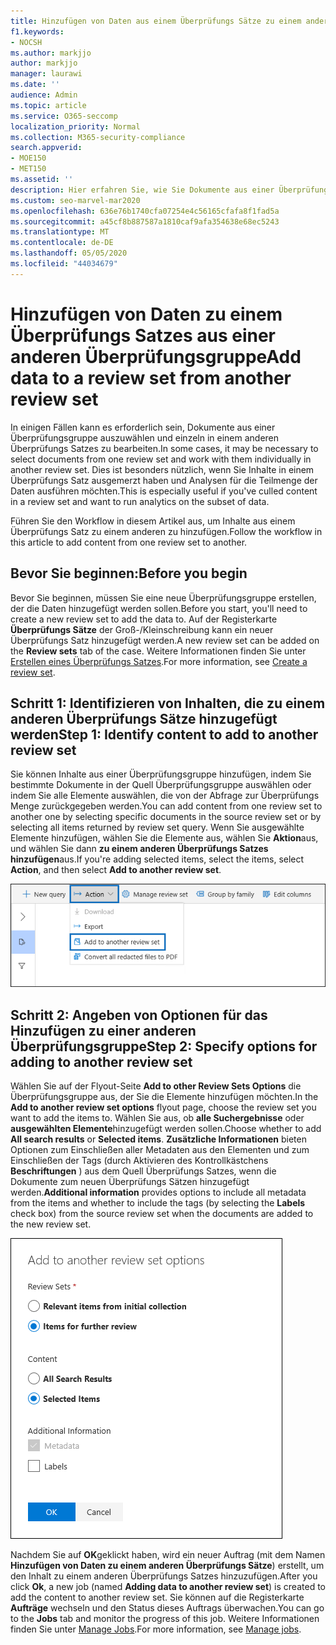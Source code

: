 ```yaml
---
title: Hinzufügen von Daten aus einem Überprüfungs Sätze zu einem anderen Überprüfungs Satzes
f1.keywords:
- NOCSH
ms.author: markjjo
author: markjjo
manager: laurawi
ms.date: ''
audience: Admin
ms.topic: article
ms.service: O365-seccomp
localization_priority: Normal
ms.collection: M365-security-compliance
search.appverid:
- MOE150
- MET150
ms.assetid: ''
description: Hier erfahren Sie, wie Sie Dokumente aus einer Überprüfungsgruppe auswählen und mit diesen einzeln in einer anderen Gruppe in einem erweiterten eDiscovery-Fall arbeiten.
ms.custom: seo-marvel-mar2020
ms.openlocfilehash: 636e76b1740cfa07254e4c56165cfafa8f1fad5a
ms.sourcegitcommit: a45cf8b887587a1810caf9afa354638e68ec5243
ms.translationtype: MT
ms.contentlocale: de-DE
ms.lasthandoff: 05/05/2020
ms.locfileid: "44034679"
---
```

# <a name="add-data-to-a-review-set-from-another-review-set"></a><span data-ttu-id="06c8b-103">Hinzufügen von Daten zu einem Überprüfungs Satzes aus einer anderen Überprüfungsgruppe</span><span class="sxs-lookup"><span data-stu-id="06c8b-103">Add data to a review set from another review set</span></span>

<span data-ttu-id="06c8b-104">In einigen Fällen kann es erforderlich sein, Dokumente aus einer Überprüfungsgruppe auszuwählen und einzeln in einem anderen Überprüfungs Satzes zu bearbeiten.</span><span class="sxs-lookup"><span data-stu-id="06c8b-104">In some cases, it may be necessary to select documents from one review set and work with them individually in another review set.</span></span> <span data-ttu-id="06c8b-105">Dies ist besonders nützlich, wenn Sie Inhalte in einem Überprüfungs Satz ausgemerzt haben und Analysen für die Teilmenge der Daten ausführen möchten.</span><span class="sxs-lookup"><span data-stu-id="06c8b-105">This is especially useful if you've culled content in a review set and want to run analytics on the subset of data.</span></span>

<span data-ttu-id="06c8b-106">Führen Sie den Workflow in diesem Artikel aus, um Inhalte aus einem Überprüfungs Satz zu einem anderen zu hinzufügen.</span><span class="sxs-lookup"><span data-stu-id="06c8b-106">Follow the workflow in this article to add content from one review set to another.</span></span>

## <a name="before-you-begin"></a><span data-ttu-id="06c8b-107">Bevor Sie beginnen:</span><span class="sxs-lookup"><span data-stu-id="06c8b-107">Before you begin</span></span>

<span data-ttu-id="06c8b-108">Bevor Sie beginnen, müssen Sie eine neue Überprüfungsgruppe erstellen, der die Daten hinzugefügt werden sollen.</span><span class="sxs-lookup"><span data-stu-id="06c8b-108">Before you start, you'll need to create a new review set to add the data to.</span></span>  <span data-ttu-id="06c8b-109">Auf der Registerkarte **Überprüfungs Sätze** der Groß-/Kleinschreibung kann ein neuer Überprüfungs Satz hinzugefügt werden.</span><span class="sxs-lookup"><span data-stu-id="06c8b-109">A new review set can be added on the **Review sets** tab of the case.</span></span> <span data-ttu-id="06c8b-110">Weitere Informationen finden Sie unter [Erstellen eines Überprüfungs Satzes](managing-review-sets.md#create-a-review-set).</span><span class="sxs-lookup"><span data-stu-id="06c8b-110">For more information, see [Create a review set](managing-review-sets.md#create-a-review-set).</span></span>

## <a name="step-1-identify-content-to-add-to-another-review-set"></a><span data-ttu-id="06c8b-111">Schritt 1: Identifizieren von Inhalten, die zu einem anderen Überprüfungs Sätze hinzugefügt werden</span><span class="sxs-lookup"><span data-stu-id="06c8b-111">Step 1: Identify content to add to another review set</span></span>

<span data-ttu-id="06c8b-112">Sie können Inhalte aus einer Überprüfungsgruppe hinzufügen, indem Sie bestimmte Dokumente in der Quell Überprüfungsgruppe auswählen oder indem Sie alle Elemente auswählen, die von der Abfrage zur Überprüfungs Menge zurückgegeben werden.</span><span class="sxs-lookup"><span data-stu-id="06c8b-112">You can add content from one review set to another one by selecting specific documents in the source review set or by selecting all items returned by review set query.</span></span> <span data-ttu-id="06c8b-113">Wenn Sie ausgewählte Elemente hinzufügen, wählen Sie die Elemente aus, wählen Sie **Aktion**aus, und wählen Sie dann **zu einem anderen Überprüfungs Satzes hinzufügen**aus.</span><span class="sxs-lookup"><span data-stu-id="06c8b-113">If you're adding selected items, select the items, select **Action**, and then select **Add to another review set**.</span></span>

![Zu einem anderen Überprüfungs Satzes hinzufügen](../media/64f2a4d4-eba3-4ab3-a3ba-d519feea3142.png)

## <a name="step-2-specify-options-for-adding-to-another-review-set"></a><span data-ttu-id="06c8b-115">Schritt 2: Angeben von Optionen für das Hinzufügen zu einer anderen Überprüfungsgruppe</span><span class="sxs-lookup"><span data-stu-id="06c8b-115">Step 2: Specify options for adding to another review set</span></span>

<span data-ttu-id="06c8b-116">Wählen Sie auf der Flyout-Seite **Add to other Review Sets Options** die Überprüfungsgruppe aus, der Sie die Elemente hinzufügen möchten.</span><span class="sxs-lookup"><span data-stu-id="06c8b-116">In the **Add to another review set options** flyout page, choose the review set you want to add the items to.</span></span> <span data-ttu-id="06c8b-117">Wählen Sie aus, ob **alle Suchergebnisse** oder **ausgewählten Elemente**hinzugefügt werden sollen.</span><span class="sxs-lookup"><span data-stu-id="06c8b-117">Choose whether to add **All search results** or **Selected items**.</span></span>  <span data-ttu-id="06c8b-118">**Zusätzliche Informationen** bieten Optionen zum Einschließen aller Metadaten aus den Elementen und zum Einschließen der Tags (durch Aktivieren des Kontrollkästchens **Beschriftungen** ) aus dem Quell Überprüfungs Satzes, wenn die Dokumente zum neuen Überprüfungs Sätzen hinzugefügt werden.</span><span class="sxs-lookup"><span data-stu-id="06c8b-118">**Additional information** provides options to include all metadata from the items and whether to include the tags (by selecting the **Labels** check box) from the source review set when the documents are added to the new review set.</span></span>  

![Zu einem anderen Überprüfungs Satzes hinzufügen](../media/6440ee44-68fd-44d7-b43a-3a477345525c.png)

<span data-ttu-id="06c8b-120">Nachdem Sie auf **OK**geklickt haben, wird ein neuer Auftrag (mit dem Namen **Hinzufügen von Daten zu einem anderen Überprüfungs Sätze**) erstellt, um den Inhalt zu einem anderen Überprüfungs Satzes hinzuzufügen.</span><span class="sxs-lookup"><span data-stu-id="06c8b-120">After you click **Ok**, a new job (named **Adding data to another review set**) is created to add the content to another review set.</span></span> <span data-ttu-id="06c8b-121">Sie können auf die Registerkarte **Aufträge** wechseln und den Status dieses Auftrags überwachen.</span><span class="sxs-lookup"><span data-stu-id="06c8b-121">You can go to the **Jobs** tab and monitor the progress of this job.</span></span> <span data-ttu-id="06c8b-122">Weitere Informationen finden Sie unter [Manage Jobs](managing-jobs-ediscovery20.md).</span><span class="sxs-lookup"><span data-stu-id="06c8b-122">For more information, see [Manage jobs](managing-jobs-ediscovery20.md).</span></span>
